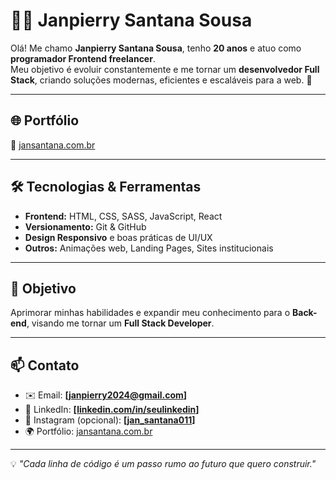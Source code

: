 # 👨‍💻 Janpierry Santana Sousa

Olá! Me chamo **Janpierry Santana Sousa**, tenho **20 anos** e atuo como **programador Frontend freelancer**.  
Meu objetivo é evoluir constantemente e me tornar um **desenvolvedor Full Stack**, criando soluções modernas, eficientes e escaláveis para a web. 🚀  

---

## 🌐 Portfólio
🔗 [jansantana.com.br](https://jansantana.com.br)  

---

## 🛠️ Tecnologias & Ferramentas
- **Frontend:** HTML, CSS, SASS, JavaScript, React  
- **Versionamento:** Git & GitHub  
- **Design Responsivo** e boas práticas de UI/UX  
- **Outros:** Animações web, Landing Pages, Sites institucionais  

---

## 🎯 Objetivo
Aprimorar minhas habilidades e expandir meu conhecimento para o **Back-end**, visando me tornar um **Full Stack Developer**.  

---

## 📫 Contato
- ✉️ Email: **[janpierry2024@gmail.com]**
- 💼 LinkedIn: **[[linkedin.com/in/seulinkedin](https://www.linkedin.com/in/janpierry-dev-engenheiro-front/)]**
- 📸 Instagram (opcional): **[[jan_santana011](https://www.instagram.com/jan_santana011/)]**
- 🌍 Portfólio: [jansantana.com.br](https://jansantana.com.br)

---

💡 *"Cada linha de código é um passo rumo ao futuro que quero construir."*  
